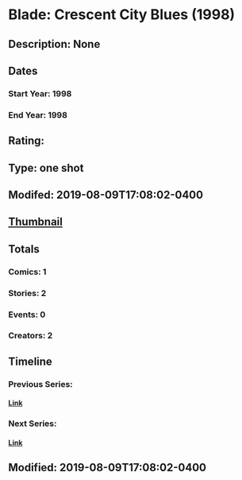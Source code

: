 # Blade: Crescent City Blues (1998)
## Description: None
## Dates
### Start Year: 1998
### End Year: 1998
## Rating: 
## Type: one shot
## Modifed: 2019-08-09T17:08:02-0400
## [Thumbnail](http://i.annihil.us/u/prod/marvel/i/mg/b/40/image_not_available.jpg)
## Totals
### Comics: 1
### Stories: 2
### Events: 0
### Creators: 2
## Timeline
### Previous Series: 
#### [Link]()
### Next Series: 
#### [Link]()
## Modified: 2019-08-09T17:08:02-0400